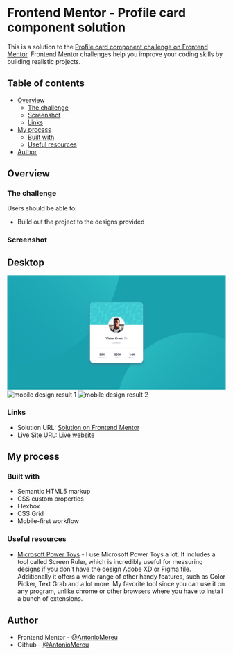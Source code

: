 # Frontend Mentor - Profile card component solution

This is a solution to the [Profile card component challenge on Frontend Mentor](https://www.frontendmentor.io/challenges/profile-card-component-cfArpWshJ). Frontend Mentor challenges help you improve your coding skills by building realistic projects.

## Table of contents

- [Overview](#overview)
  - [The challenge](#the-challenge)
  - [Screenshot](#screenshot)
  - [Links](#links)
- [My process](#my-process)
  - [Built with](#built-with)
  - [Useful resources](#useful-resources)
- [Author](#author)

## Overview

### The challenge

Users should be able to:

- Build out the project to the designs provided

### Screenshot

## Desktop

![desktop design result](./design/desktop.png)
![mobile design result 1](./design/mobile-1.png)
![mobile design result 2](./design/mobile-2.png)

### Links

- Solution URL: [Solution on Frontend Mentor](https://your-solution-url.com)
- Live Site URL: [Live website]()

## My process

### Built with

- Semantic HTML5 markup
- CSS custom properties
- Flexbox
- CSS Grid
- Mobile-first workflow

### Useful resources

- [Microsoft Power Toys](https://learn.microsoft.com/it-it/windows/powertoys/) - I use Microsoft Power Toys a lot. It includes a tool called Screen Ruler, which is incredibly useful for measuring designs if you don't have the design Adobe XD or Figma file. Additionally it offers a wide range of other handy features, such as Color Picker, Text Grab and a lot more. My favorite tool since you can use it on any program, unlike chrome or other browsers where you have to install a bunch of extensions.

## Author

- Frontend Mentor - [@AntonioMereu](hhttps://www.frontendmentor.io/profile/AntonioMereu)
- Github - [@AntonioMereu](https://github.com/AntonioMereu/stats-preview-card-component-Antonio-Mereu)
